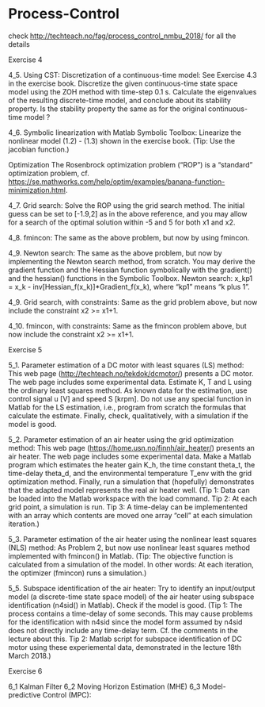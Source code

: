 # Process-Control 
check http://techteach.no/fag/process_control_nmbu_2018/ for all the details

Exercise 4

4_5.  Using CST: Discretization of a continuous-time model: See Exercise 4.3 in the exercise book. Discretize the given continuous-time state space model using the ZOH method with time-step 0.1 s. Calculate the eigenvalues of the resulting discrete-time model, and conclude about its stability property. Is the stability property the same as for the original continuous-time model ? 

4_6.  Symbolic linearization with Matlab Symbolic Toolbox: Linearize the nonlinear model (1.2) - (1.3) shown in the exercise book. (Tip: Use the jacobian function.) 
 
Optimization
The Rosenbrock optimization problem (“ROP”) is a “standard” optimization problem, cf. https://se.mathworks.com/help/optim/examples/banana-function-minimization.html.

4_7.  Grid search: Solve the ROP using the grid search method. The initial guess can be set to [-1.9,2] as in the above reference, and you may allow for a search of the optimal solution within -5 and 5 for both x1 and x2. 

4_8.  fmincon: The same as the above problem, but now by using fmincon. 

4_9.  Newton search: The same as the above problem, but now by implementing the Newton search method, from scratch. You may derive the gradient function and the Hessian function symbolically with the gradient() and the hessian() functions in the Symbolic Toolbox. 
Newton search: x_kp1 = x_k - inv[Hessian_f(x_k)]*Gradient_f(x_k), where “kp1” means “k plus 1”. 

4_9.  Grid search, with constraints: Same as the grid problem above, but now include the constraint x2 >= x1+1. 

4_10. fmincon, with constraints: Same as the fmincon problem above, but now include the constraint x2 >= x1+1. 

Exercise 5

5_1. Parameter estimation of a DC motor with least squares (LS) method: This web page (http://techteach.no/tekdok/dcmotor/) presents a DC motor. The web page includes some experimental data. Estimate K, T and L using the ordinary least squares method. As known data for the estimation, use control signal u [V] and speed S [krpm]. Do not use any special function in Matlab for the LS estimation, i.e., program from scratch the formulas that calculate the estimate. Finally, check, qualitatively, with a simulation if the model is good. 

5_2. Parameter estimation of an air heater using the grid optimization method: This web page (https://home.usn.no/finnh/air_heater/) presents an air heater. The web page includes some experimental data. Make a Matlab program which estimates the heater gain K_h, the time constant theta_t, the time-delay theta_d, and the environmental temperature T_env with the grid optimization method. Finally, run a simulation that (hopefully) demonstrates that the adapted model represents the real air heater well.
(Tip 1: Data can be loaded into the Matlab workspace with the load command. Tip 2: At each grid point, a simulation is run. Tip 3: A time-delay can be implementented with an array which contents are moved one array “cell” at each simulation iteration.)
 
5_3. Parameter estimation of the air heater using the nonlinear least squares (NLS) method: As Problem 2, but now use nonlinear least squares method implemented with fmincon() in Matlab.
(Tip: The objective function is calculated from a simulation of the model. In other words: At each iteration, the optimizer (fmincon) runs a simulation.)

5_5. Subspace identification of the air heater:  Try to identify an input/output model (a discrete-time state space model) of the air heater using subspace identification (n4sid() in Matlab). Check if the model is good.
(Tip 1: The process contains a time-delay of some seconds. This may cause problems for the identification with n4sid since the model form assumed by n4sid does not directly include any time-delay term. Cf. the comments in the lecture about this.
Tip 2: Matlab script for subspace identification of DC motor using these experiemental data, demonstrated in the lecture 18th March 2018.) 

Exercise 6

6_1 Kalman Filter
6_2 Moving Horizon Estimation (MHE)
6_3 Model-predictive Control (MPC):
